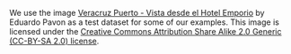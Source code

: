 We use the image [Veracruz Puerto - Vista desde el Hotel Emporio](veracruz.jpg) by Eduardo Pavon as a test dataset for some of our examples.
This image is licensed under the [Creative Commons Attribution Share Alike 2.0 Generic (CC-BY-SA 2.0) license](LICENSE_CC-BY-SA-2.0.md).
